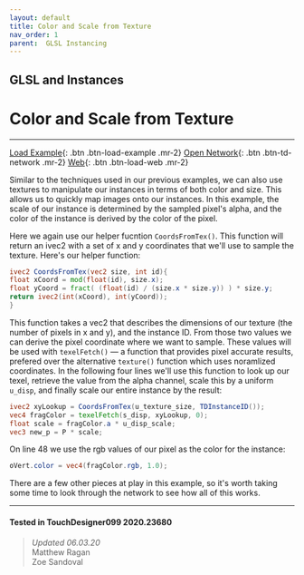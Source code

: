 ```yaml
---
layout: default
title: Color and Scale from Texture
nav_order: 1
parent:  GLSL Instancing
---
```


## GLSL and Instances
# Color and Scale from Texture

*****

[Load Example](?remoteTox=){: .btn .btn-load-example .mr-2}
[Open Network](?openNetwork=True){: .btn .btn-td-network .mr-2}
[Web](?openInBrowser=True){: .btn .btn-load-web .mr-2}

Similar to the techniques used in our previous examples, we can also use textures to manipulate our instances in terms of both color and size. This allows us to quickly map images onto our instances. In this example, the scale of our instance is determined by the sampled pixel's alpha, and the color of the instance is derived by the color of the pixel.

Here we again use our helper fucntion `CoordsFromTex()`. This function will return an ivec2 with a set of x and y coordinates that we'll use to sample the texture. Here's our helper function:

```glsl
ivec2 CoordsFromTex(vec2 size, int id){
float xCoord = mod(float(id), size.x);
float yCoord = fract( (float(id) / (size.x * size.y)) ) * size.y;
return ivec2(int(xCoord), int(yCoord));
}
```

This function takes a vec2 that describes the dimensions of our texture (the number of pixels in x and y), and the instance ID. From those two values we can derive the pixel coordinate where we want to sample. These values will be used with `texelFetch()` — a function that provides pixel accurate results, prefered over the alternative `texture()` function which uses noramlized coordinates. In the following four lines we'll use this function to look up our texel, retrieve the value from the alpha channel, scale this by a uniform `u_disp`, and finally scale our entire instance by the result:

```glsl
ivec2 xyLookup = CoordsFromTex(u_texture_size, TDInstanceID());
vec4 fragColor = texelFetch(s_disp, xyLookup, 0);
float scale = fragColor.a * u_disp_scale;
vec3 new_p = P * scale;
```

On line 48 we use the rgb values of our pixel as the color for the instance:

```glsl
oVert.color = vec4(fragColor.rgb, 1.0);
```

There are a few other pieces at play in this example, so it's worth taking some time to look through the network to see how all of this works.

---

#### Tested in TouchDesigner099 2020.23680 
>*Updated 06.03.20*  
Matthew Ragan  
Zoe Sandoval  